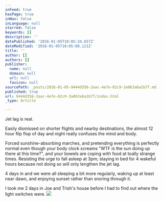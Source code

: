 ```yaml
---
inFeed: true
hasPage: true
inNav: false
inLanguage: null
starred: false
keywords: []
description: ''
datePublished: '2016-01-05T10:05:34.657Z'
dateModified: '2016-01-05T10:05:08.121Z'
title: ''
author: []
authors: []
publisher:
  name: null
  domain: null
  url: null
  favicon: null
sourcePath: _posts/2016-01-05-9444d356-2aac-4e7e-82c9-3a063a6a1b7f.md
published: true
url: 9444d356-2aac-4e7e-82c9-3a063a6a1b7f/index.html
_type: Article

---
```

Jet lag is real.

Easily dismissed on shorter flights and nearby destinations, the almost 12 hour flip flop of day and night really confuses the mind and body.

Forced sunshine-absorbing marches, and pretending everything is perfectly normal even though your body clock screams "WTF is the sun doing up there at this time?", and your bowels are coping with food at toally strange times. Resisting the urge to fall asleep at 3pm; staying in bed for 4 wakeful hours because not doing so will only lengthen the jet lag.

4 days in and we were all sleeping a bit more regularly, waking up at least near dawn, and enjoying sunset rather than snoring through it.

I took me 2 days in Joe and Trish's house before I had to find out where the light switches were.
![](https://the-grid-user-content.s3-us-west-2.amazonaws.com/7c8d6166-8123-49ef-bb6b-e658784506b9.jpg)